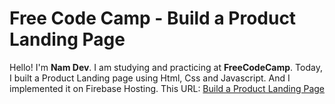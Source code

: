 # Free Code Camp - Build a Product Landing Page
Hello! I'm **Nam Dev**. 
I am studying and practicing at **FreeCodeCamp**.
Today, I built a Product Landing page using Html, Css and Javascript.
And I implemented it on Firebase Hosting.
This URL: [Build a Product Landing Page](https://build-a-product-landing-page.web.app)
